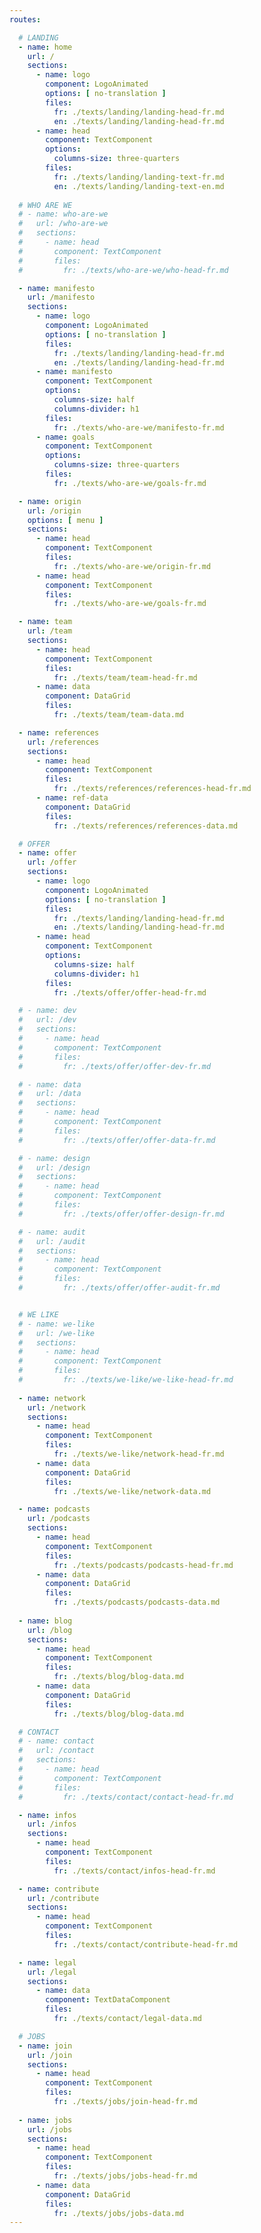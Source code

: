 ```yaml
---
routes: 

  # LANDING
  - name: home 
    url: /
    sections: 
      - name: logo
        component: LogoAnimated
        options: [ no-translation ]
        files:
          fr: ./texts/landing/landing-head-fr.md
          en: ./texts/landing/landing-head-fr.md
      - name: head
        component: TextComponent
        options:
          columns-size: three-quarters
        files:
          fr: ./texts/landing/landing-text-fr.md
          en: ./texts/landing/landing-text-en.md
  
  # WHO ARE WE
  # - name: who-are-we
  #   url: /who-are-we
  #   sections: 
  #     - name: head
  #       component: TextComponent
  #       files:
  #         fr: ./texts/who-are-we/who-head-fr.md

  - name: manifesto
    url: /manifesto
    sections: 
      - name: logo
        component: LogoAnimated
        options: [ no-translation ]
        files:
          fr: ./texts/landing/landing-head-fr.md
          en: ./texts/landing/landing-head-fr.md
      - name: manifesto
        component: TextComponent
        options:
          columns-size: half
          columns-divider: h1
        files:
          fr: ./texts/who-are-we/manifesto-fr.md
      - name: goals
        component: TextComponent
        options:
          columns-size: three-quarters
        files:
          fr: ./texts/who-are-we/goals-fr.md

  - name: origin
    url: /origin
    options: [ menu ]
    sections: 
      - name: head
        component: TextComponent
        files:
          fr: ./texts/who-are-we/origin-fr.md
      - name: head
        component: TextComponent
        files:
          fr: ./texts/who-are-we/goals-fr.md

  - name: team 
    url: /team
    sections: 
      - name: head
        component: TextComponent
        files:
          fr: ./texts/team/team-head-fr.md
      - name: data
        component: DataGrid
        files:
          fr: ./texts/team/team-data.md

  - name: references
    url: /references
    sections: 
      - name: head
        component: TextComponent
        files:
          fr: ./texts/references/references-head-fr.md
      - name: ref-data
        component: DataGrid
        files:
          fr: ./texts/references/references-data.md

  # OFFER
  - name: offer
    url: /offer
    sections: 
      - name: logo
        component: LogoAnimated
        options: [ no-translation ]
        files:
          fr: ./texts/landing/landing-head-fr.md
          en: ./texts/landing/landing-head-fr.md
      - name: head
        component: TextComponent
        options:
          columns-size: half
          columns-divider: h1
        files:
          fr: ./texts/offer/offer-head-fr.md

  # - name: dev
  #   url: /dev
  #   sections: 
  #     - name: head
  #       component: TextComponent
  #       files:
  #         fr: ./texts/offer/offer-dev-fr.md

  # - name: data
  #   url: /data
  #   sections: 
  #     - name: head
  #       component: TextComponent
  #       files:
  #         fr: ./texts/offer/offer-data-fr.md

  # - name: design
  #   url: /design
  #   sections: 
  #     - name: head
  #       component: TextComponent
  #       files:
  #         fr: ./texts/offer/offer-design-fr.md

  # - name: audit
  #   url: /audit
  #   sections: 
  #     - name: head
  #       component: TextComponent
  #       files:
  #         fr: ./texts/offer/offer-audit-fr.md


  # WE LIKE
  # - name: we-like
  #   url: /we-like
  #   sections: 
  #     - name: head
  #       component: TextComponent
  #       files:
  #         fr: ./texts/we-like/we-like-head-fr.md
  
  - name: network
    url: /network
    sections: 
      - name: head
        component: TextComponent
        files:
          fr: ./texts/we-like/network-head-fr.md
      - name: data
        component: DataGrid
        files:
          fr: ./texts/we-like/network-data.md

  - name: podcasts
    url: /podcasts
    sections:
      - name: head
        component: TextComponent
        files:
          fr: ./texts/podcasts/podcasts-head-fr.md
      - name: data
        component: DataGrid
        files:
          fr: ./texts/podcasts/podcasts-data.md
  
  - name: blog
    url: /blog
    sections: 
      - name: head
        component: TextComponent
        files:
          fr: ./texts/blog/blog-data.md
      - name: data
        component: DataGrid
        files:
          fr: ./texts/blog/blog-data.md

  # CONTACT
  # - name: contact
  #   url: /contact
  #   sections: 
  #     - name: head
  #       component: TextComponent
  #       files:
  #         fr: ./texts/contact/contact-head-fr.md

  - name: infos
    url: /infos
    sections: 
      - name: head
        component: TextComponent
        files:
          fr: ./texts/contact/infos-head-fr.md

  - name: contribute
    url: /contribute
    sections: 
      - name: head
        component: TextComponent
        files:
          fr: ./texts/contact/contribute-head-fr.md

  - name: legal
    url: /legal
    sections: 
      - name: data
        component: TextDataComponent
        files:
          fr: ./texts/contact/legal-data.md

  # JOBS
  - name: join 
    url: /join
    sections: 
      - name: head
        component: TextComponent
        files:
          fr: ./texts/jobs/join-head-fr.md
  
  - name: jobs 
    url: /jobs
    sections: 
      - name: head
        component: TextComponent
        files:
          fr: ./texts/jobs/jobs-head-fr.md
      - name: data
        component: DataGrid
        files:
          fr: ./texts/jobs/jobs-data.md
--- 
```

